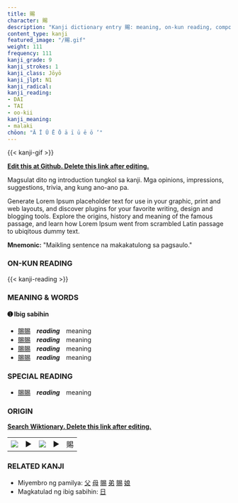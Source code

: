 ```yaml
---
title: 賜
character: 賜
description: "Kanji dictionary entry 賜: meaning, on-kun reading, compounds, origin, related kanji"
content_type: kanji
featured_image: "/賜.gif"
weight: 111
frequency: 111
kanji_grade: 9
kanji_strokes: 1
kanji_class: Jōyō
kanji_jlpt: N1
kanji_radical: 
kanji_reading: 
- DAI
- TAI
- oo-kii
kanji_meaning:
- malaki
chōon: "Ā Ī Ū Ē Ō ā ī ū ē ō ’"
---
```

[//]: # (Don't edit the line below. Kanji animated GIF code is automatically generated.)
{{< kanji-gif >}}

[//]: # (Edit below this line.)

**[Edit this at Github. Delete this link after editing.](https://github.com/tim0g/tim/tree/main/content/kanji/賜/index.md)**

Magsulat dito ng introduction tungkol sa kanji. Mga opinions, impressions, suggestions, trivia, ang kung ano-ano pa.

Generate Lorem Ipsum placeholder text for use in your graphic, print and web layouts, and discover plugins for your favorite writing, design and blogging tools. Explore the origins, history and meaning of the famous passage, and learn how Lorem Ipsum went from scrambled Latin passage to ubiqitous dummy text.
 
**Mnemonic:** "Maikling sentence na makakatulong sa pagsaulo."

### ON-KUN READING

[//]: # (Don't edit the line below. ON-KUN READING code is automatically generated.)
{{< kanji-reading >}}

### MEANING & WORDS

#### ➊ **Ibig sabihin**
  - [賜](../賜)[賜](../賜)　***reading***　meaning
  - [賜](../賜)[賜](../賜)　***reading***　meaning
  - [賜](../賜)[賜](../賜)　***reading***　meaning
  - [賜](../賜)[賜](../賜)　***reading***　meaning

### SPECIAL READING
  - [賜](../賜)[賜](../賜)　***reading***　meaning

### ORIGIN

**[Search Wiktionary. Delete this link after editing.](https://wiktionary.org/wiki/賜)**
<table class="kanji-table"><tr><td>
<img src="60px-賜-bronze.svg.png">
</td><td>▶</td><td>
<img src="60px-賜-oracle.svg.png">
</td><td>▶</td>
<td class="kanji-origin">賜</td>
</tr></table>

### RELATED KANJI
- Miyembro ng pamilya: [父](../父) [母](../母) [賜](../賜) [弟](../弟) [賜](../賜) [娘](../娘)
- Magkatulad ng ibig sabihin: [日](../日)
